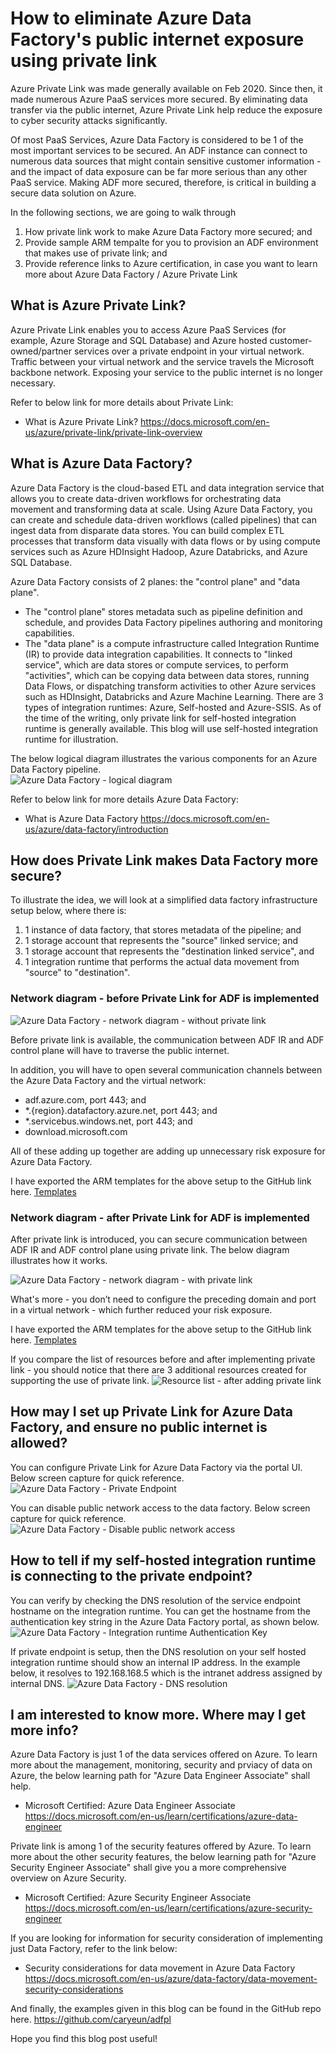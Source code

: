 # How to eliminate Azure Data Factory's public internet exposure using private link

Azure Private Link was made generally available on Feb 2020.  Since then, it made numerous Azure PaaS services more secured.  By eliminating data transfer via the public internet, Azure Private Link help reduce the exposure to cyber security attacks significantly.

Of most PaaS Services, Azure Data Factory is considered to be 1 of the most important services to be secured. An ADF instance can connect to numerous data sources that might contain sensitive customer information - and the impact of data exposure can be far more serious than any other PaaS service.  Making ADF more secured, therefore, is critical in building a secure data solution on Azure.

In the following sections, we are going to walk through
1. How private link work to make Azure Data Factory more secured; and
2. Provide sample ARM tempalte for you to provision an ADF environment that makes use of private link; and
3. Provide reference links to Azure certification, in case you want to learn more about Azure Data Factory / Azure Private Link

## What is Azure Private Link?
Azure Private Link enables you to access Azure PaaS Services (for example, Azure Storage and SQL Database) and Azure hosted customer-owned/partner services over a private endpoint in your virtual network.
Traffic between your virtual network and the service travels the Microsoft backbone network. Exposing your service to the public internet is no longer necessary.

Refer to below link for more details about Private Link:
* What is Azure Private Link? https://docs.microsoft.com/en-us/azure/private-link/private-link-overview


## What is Azure Data Factory?
Azure Data Factory is the cloud-based ETL and data integration service that allows you to create data-driven workflows for orchestrating data movement and transforming data at scale. Using Azure Data Factory, you can create and schedule data-driven workflows (called pipelines) that can ingest data from disparate data stores. You can build complex ETL processes that transform data visually with data flows or by using compute services such as Azure HDInsight Hadoop, Azure Databricks, and Azure SQL Database.

Azure Data Factory consists of 2 planes: the "control plane" and "data plane".

* The "control plane" stores metadata such as pipeline definition and schedule, and provides Data Factory pipelines authoring and monitoring capabilities.  
* The "data plane" is a compute infrastructure called Integration Runtime (IR) to provide data integration capabilities.   It connects to "linked service", which are data stores or compute services, to perform "activities", which can be copying data between data stores, running Data Flows, or dispatching transform activities to other Azure services such as HDInsight, Databricks and Azure Machine Learning. There are 3 types of integration runtimes: Azure, Self-hosted and Azure-SSIS.  As of the time of the writing, only private link for self-hosted integration runtime is generally available. This blog will use self-hosted integration runtime for illustration.  


The below logical diagram illustrates the various components for an Azure Data Factory pipeline.  
![Azure Data Factory - logical diagram](media/ADF_Overview.png)

Refer to below link for more details Azure Data Factory:
* What is Azure Data Factory https://docs.microsoft.com/en-us/azure/data-factory/introduction


## How does Private Link makes Data Factory more secure?

To illustrate the idea, we will look at a simplified data factory infrastructure setup below, where there is:
1. 1 instance of data factory, that stores metadata of the pipeline; and 
2. 1 storage account that represents the "source" linked service; and
3. 1 storage account that represents the "destination linked service", and 
4. 1 integration runtime that performs the actual data movement from "source" to "destination".  

### Network diagram - before Private Link for ADF is implemented
![Azure Data Factory - network diagram - without private link](media/ADF_BeforePrivateLink.png)

Before private link is available, the communication between ADF IR and ADF control plane will have to traverse the public internet. 

In addition, you will have to open several communication channels between the Azure Data Factory and the virtual network:
- adf.azure.com, port 443; and
- \*.{region}.datafactory.azure.net, port 443; and
- \*.servicebus.windows.net, port 443; and
- download.microsoft.com

All of these adding up together are adding up unnecessary risk exposure for Azure Data Factory.


I have exported the ARM templates for the above setup to the GitHub link here.  [Templates](https://github.com/caryeun/adfpl/tree/main/armtemplates/beforePrivateLink)

### Network diagram - after  Private Link for ADF is implemented
After private link is introduced, you can secure communication between ADF IR and ADF control plane using private link.  The below diagram illustrates how it works.  

![Azure Data Factory - network diagram - with private link](media/ADF_PostPrivateLink.png)

What's more - you don’t need to configure the preceding domain and port in a virtual network - which further reduced your risk exposure.

I have exported the ARM templates for the above setup to the GitHub link here.  [Templates](https://github.com/caryeun/adfpl/tree/main/armtemplates/postPrivateLink)

If you compare the list of resources before and after implementing private link - you should notice that there are 3 additional resources created for supporting the use of private link. 
![Resource list - after adding private link](media/postPrivateLink_resourceList.PNG)


## How may I set up Private Link for Azure Data Factory, and ensure no public internet is allowed?

You can configure Private Link for Azure Data Factory via the portal UI.  Below screen capture for quick reference. 
![Azure Data Factory - Private Endpoint](https://docs.microsoft.com/en-us/azure/data-factory/media/data-factory-private-link/create-private-endpoint.png)

You can disable public network access to the data factory.  Below screen capture for quick reference.
![Azure Data Factory - Disable public network access](https://docs.microsoft.com/en-us/azure/data-factory/media/data-factory-private-link/disable-network-access.png)


## How to tell if my self-hosted integration runtime is connecting to the private endpoint?
You can verify by checking the DNS resolution of the service endpoint hostname on the integration runtime.  You can get the hostname from the authentication key string in the Azure Data Factory portal, as shown below.
![Azure Data Factory - Integration runtime Authentication Key](media/adfPrivateLinkeServiceEndPoint.PNG)

If private endpoint is setup, then the DNS resolution on your self hosted integration runtime should show an internal IP address. In the example below, it resolves to 192.168.168.5 which is the intranet address assigned by internal DNS. 
![Azure Data Factory - DNS resolution](media/adfPrivateLinkeServiceEndPoint_resolveToInternalIp.PNG)


## I am interested to know more.  Where may I get more info?

Azure Data Factory is just 1 of the data services offered on Azure. To learn more about the management, monitoring, security and prviacy of data on Azure, the below learning path for "Azure Data Engineer Associate" shall help.
* Microsoft Certified: Azure Data Engineer Associate https://docs.microsoft.com/en-us/learn/certifications/azure-data-engineer

Private link is among 1 of the security features offered by Azure.  To learn more about the other security features, the below learning path for "Azure Security Engineer Associate" shall give you a more comprehensive overview on Azure Security. 
* Microsoft Certified: Azure Security Engineer Associate https://docs.microsoft.com/en-us/learn/certifications/azure-security-engineer
 
If you are looking for information for security consideration of implementing just Data Factory, refer to the link below:
* Security considerations for data movement in Azure Data Factory https://docs.microsoft.com/en-us/azure/data-factory/data-movement-security-considerations

And finally, the examples given in this blog can be found in the GitHub repo here.  https://github.com/caryeun/adfpl

Hope you find this blog post useful!
